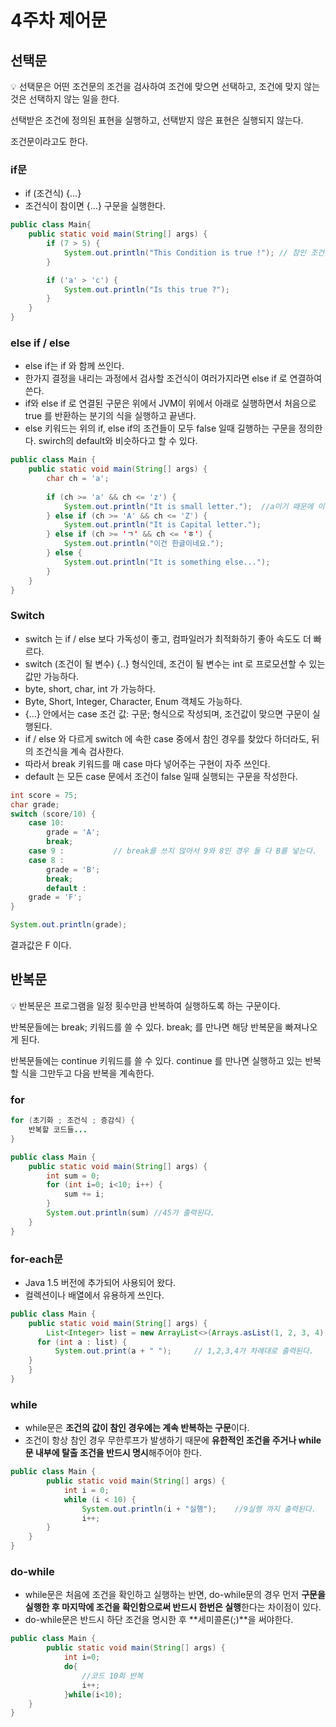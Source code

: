 # 4주차 제어문

## 선택문

<aside>
💡 선택문은 어떤 조건문의 조건을 검사하여 조건에 맞으면 선택하고, 조건에 맞지 않는 것은 선택하지 않는 일을 한다.

선택받은 조건에 정의된 표현을 실행하고, 선택받지 않은 표현은 실행되지 않는다.

조건문이라고도 한다.

</aside>

### if문

- if (조건식) {…}
- 조건식이 참이면 {…} 구문을 실행한다.

```java
public class Main{
    public static void main(String[] args) {
        if (7 > 5) {
            System.out.println("This Condition is true !"); // 참인 조건이기 때문에 실행된다.
        }

        if ('a' > 'c') {
            System.out.println("Is this true ?");
        }
    }
}
```

### else if / else

- else if는 if 와 함께 쓰인다.
- 한가지 결정을 내리는 과정에서 검사할 조건식이 여러가지라면 else if 로 연결하여 쓴다.
- if와 else if 로 연결된 구문은 위에서 JVM이 위에서 아래로 실행하면서 처음으로 true 를 반환하는 분기의 식을 실행하고 끝낸다.
- else 키워드는 위의 if, else if의 조건들이 모두 false 일때 길행하는 구문을 정의한다. swirch의 default와 비슷하다고 할 수 있다.

```java
public class Main {
	public static void main(String[] args) {
		char ch = 'a';
		
		if (ch >= 'a' && ch <= 'z') {
            System.out.println("It is small letter.");  //a이기 때문에 이게 실행된다.
        } else if (ch >= 'A' && ch <= 'Z') {
            System.out.println("It is Capital letter.");
        } else if (ch >= 'ㄱ' && ch <= 'ㅎ') {
            System.out.println("이건 한글이네요.");
        } else {
            System.out.println("It is something else...");
        }
    }
}
```

### Switch

- switch 는 if / else 보다 가독성이 좋고, 컴파일러가 최적화하기 좋아 속도도 더 빠르다.
- switch (조건이 될 변수) {..} 형식인데, 조건이 될 변수는 int 로 프로모션할 수 있는 값만 가능하다.
- byte, short, char, int 가 가능하다.
- Byte, Short, Integer, Character, Enum 객체도 가능하다.
- {…} 안에서는 case 조건 값: 구문; 형식으로 작성되며, 조건값이 맞으면 구문이 실행된다.
- if / else 와 다르게 switch 에 속한 case 중에서 참인 경우를 찾았다 하더라도, 뒤의 조건식을 계속 검사한다.
- 따라서 break 키워드를 매 case 마다 넣어주는 구현이 자주 쓰인다.
- default 는 모든 case 문에서 조건이 false 일때 실행되는 구문을 작성한다.

```java
int score = 75;
char grade;
switch (score/10) {
	case 10:
		grade = 'A';
		break;
	case 9 :           // break를 쓰지 않아서 9와 8인 경우 둘 다 B를 넣는다.
	case 8 :
		grade = 'B';
		break;
		default :
	grade = 'F';
}

System.out.println(grade);
```

결과값은 F 이다.

## 반복문

<aside>
💡 반복문은 프로그램을 일정 횟수만큼 반복하여 실행하도록 하는 구문이다.

반복문들에는 break; 키워드를 쓸 수 있다. break; 를 만나면 해당 반복문을 빠져나오게 된다.

반복문들에는 continue 키워드를 쓸 수 있다. continue 를 만나면 실행하고 있는 반복할 식을 그만두고 다음 반복을 계속한다.

</aside>

### for

```java
for (초기화 ; 조건식 ; 증감식) {
	반복할 코드들...
}
```

```java
public class Main {
	public static void main(String[] args) {
		int sum = 0;
		for (int i=0; i<10; i++) {
			sum += i;
		}
		System.out.println(sum) //45가 출력된다.
	}
}
```

### for-each문

- Java 1.5 버전에 추가되어 사용되어 왔다.
- 컬렉션이나 배열에서 유용하게 쓰인다.

```java
public class Main {
	public static void main(String[] args) {
		List<Integer> list = new ArrayList<>(Arrays.asList(1, 2, 3, 4));
      for (int a : list) {
	      System.out.print(a + " ");     // 1,2,3,4가 차례대로 출력된다.
    }
	}
}
```

### while

- while문은 **조건의 값이 참인 경우에는 계속 반복하는 구문**이다.
- 조건이 항상 참인 경우  무한루프가 발생하기 때문에 **유한적인 조건을 주거나 while문 내부에 탈출 조건을 반드시 명시**해주어야 한다.

```java
public class Main {
		public static void main(String[] args) {
			int i = 0;
			while (i < 10) {
				System.out.println(i + "실행");    //9실행 까지 출력된다.
				i++;
		}
	}
}
```

### do-while

- while문은 처음에 조건을 확인하고 실행하는 반면, do-while문의 경우 먼저 **구문을 실행한 후 마지막에 조건을 확인함으로써 반드시 한번은 실행**한다는 차이점이 있다.
- do-while문은 반드시 하단 조건을 명시한 후 **세미콜론(;)**을 써야한다.

```java
public class Main {
		public static void main(String[] args) {
			int i=0;
			do{
				//코드 10회 반복
				i++;
			}while(i<10);
	}
}
```
